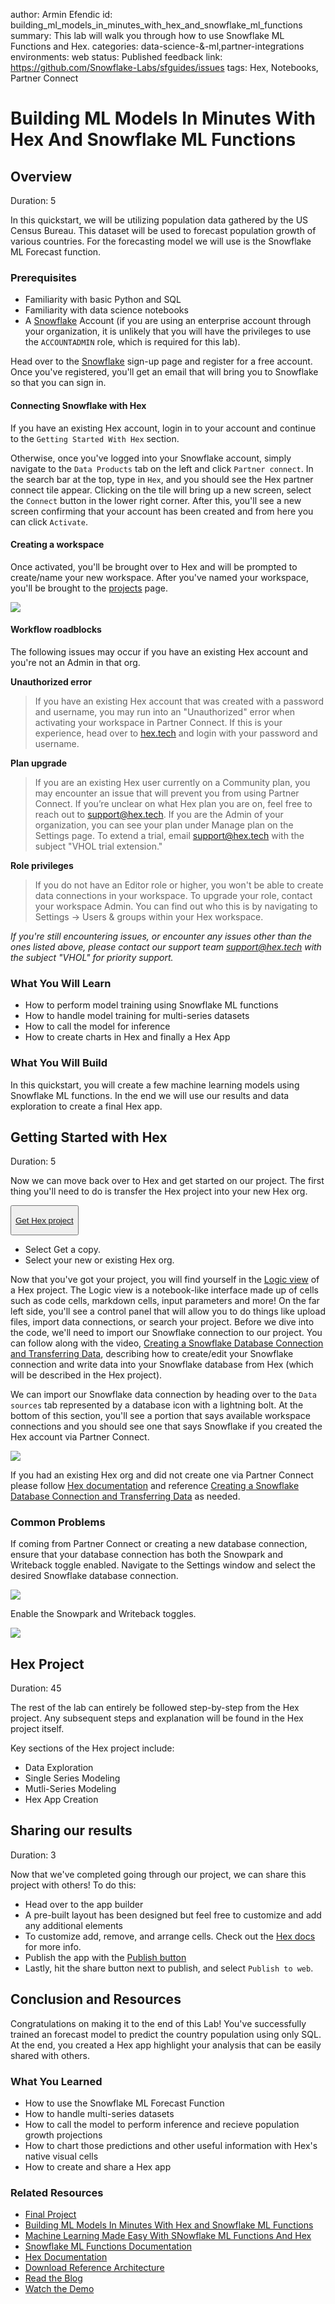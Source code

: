 author: Armin Efendic
id: building_ml_models_in_minutes_with_hex_and_snowflake_ml_functions
summary: This lab will walk you through how to use Snowflake ML Functions and Hex.
categories: data-science-&-ml,partner-integrations
environments: web
status: Published
feedback link: https://github.com/Snowflake-Labs/sfguides/issues
tags: Hex, Notebooks, Partner Connect

# Building ML Models In Minutes With Hex And Snowflake ML Functions

<!-- ------------------------ -->
## Overview 
Duration: 5

In this quickstart, we will be utilizing population data gathered by the US Census Bureau. This dataset will be used to forecast population growth of various countries. For the forecasting model we will use is the Snowflake ML Forecast function. 

### Prerequisites
- Familiarity with basic Python and SQL 
- Familiarity with data science notebooks
- A [Snowflake](https://signup.snowflake.com/?utm_cta=quickstarts_) Account (if you are using an enterprise account through your organization, it is unlikely that you will have the privileges to use the `ACCOUNTADMIN` role, which is required for this lab).


Head over to the [Snowflake](https://signup.snowflake.com/?utm_cta=quickstarts_) sign-up page and register for a free account. Once you've registered, you'll get an email that will bring you to Snowflake so that you can sign in.

#### Connecting Snowflake with Hex
If you have an existing Hex account, login in to your account and continue to the `Getting Started With Hex` section. 

Otherwise, once you've logged into your Snowflake account, simply navigate to the `Data Products` tab on the left and click `Partner connect`. In the search bar at the top, type in `Hex`, and you should see the Hex partner connect tile appear. Clicking on the tile will bring up a new screen, select the `Connect` button in the lower right corner. After this, you'll see a new screen confirming that your account has been created and from here you can click `Activate`.

#### Creating a workspace
Once activated, you'll be brought over to Hex and will be prompted to create/name your new workspace. After you've named your workspace, you'll be brought to the [projects](https://learn.hex.tech/docs/getting-started/intro-to-projects#projects-home) page.

![](assets/hex_sign_up.png)

#### Workflow roadblocks
The following issues may occur if you have an existing Hex account and you're not an Admin in that org.

**Unauthorized error**
> If you have an existing Hex account that was created with a password and username, you may run into an "Unauthorized" error when activating your workspace in Partner Connect. If this is your experience, head over to [hex.tech](https://hex.tech) and login with your password and username. 

**Plan upgrade**
> If you are an existing Hex user currently on a Community plan, you may encounter an issue that will prevent you from using Partner Connect. If you’re unclear on what Hex plan you are on, feel free to reach out to [support@hex.tech](mailto:support@hex.tech). If you are the Admin of your organization, you can see your plan under Manage plan on the Settings page. To extend a trial, email [support@hex.tech](mailto:support@hex.tech) with the subject "VHOL trial extension."

**Role privileges**
> If you do not have an Editor role or higher, you won't be able to create data connections in your workspace. To upgrade your role, contact your workspace Admin. You can find out who this is by navigating to Settings -> Users & groups within your Hex workspace.

*If you're still encountering issues, or encounter any issues other than the ones listed above, please contact our support team [support@hex.tech](mailto:support@hex.tech) with the subject "VHOL" for priority support.*


<!-- ------------------------ -->

### What You Will Learn
* How to perform model training using Snowflake ML functions
* How to handle model training for multi-series datasets
* How to call the model for inference
* How to create charts in Hex and finally a Hex App

### What You Will Build
In this quickstart, you will create a few machine learning models using Snowflake ML functions. In the end we will use our results and data exploration to create a final Hex app.
<!-- ------------------------ -->

## Getting Started with Hex
Duration: 5

Now we can move back over to Hex and get started on our project. The first thing you'll need to do is transfer the Hex project into your new Hex org.

<button>


[Get Hex project](https://app.hex.tech/hex-public/hex/dbac0486-1d27-4a10-9db8-7eb73a7ce4e4/draft/logic?utm_source=quickstart)


</button>


- Select Get a copy.
- Select your new or existing Hex org. 

Now that you've got your project, you will find yourself in the [Logic view](https://learn.hex.tech/docs/develop-logic/logic-view-overview) of a Hex project. The Logic view is a notebook-like interface made up of cells such as code cells, markdown cells, input parameters and more! On the far left side, you'll see a control panel that will allow you to do things like upload files, import data connections, or search your project. Before we dive into the code, we'll need to import our Snowflake connection to our project. You can follow along with the video, [Creating a Snowflake Database Connection and Transferring Data](https://www.loom.com/share/d949de0c7c6e49f3b286af07d70cd96b?sid=99eeb02b-8b64-4c64-93c4-910110358c2b), describing how to create/edit your Snowflake connection and write data into your Snowflake database from Hex (which will be described in the Hex project).

We can import our Snowflake data connection by heading over to the `Data sources` tab represented by a database icon with a lightning bolt. At the bottom of this section, you'll see a portion that says available workspace connections and you should see one that says Snowflake if you created the Hex account via Partner Connect.

![](assets/import_connection.png)

If you had an existing Hex org and did not create one via Partner Connect please follow [Hex documentation](https://learn.hex.tech/docs/connect-to-data/data-connections/data-connections-introduction) and reference [Creating a Snowflake Database Connection and Transferring Data](https://www.loom.com/share/d949de0c7c6e49f3b286af07d70cd96b?sid=99eeb02b-8b64-4c64-93c4-910110358c2b) as needed.

### Common Problems
If coming from Partner Connect or creating a new database connection, ensure that your database connection has both the Snowpark and Writeback toggle enabled. Navigate to the Settings window and select the desired Snowflake database connection. 

![](assets/edit_connection.png)

Enable the Snowpark and Writeback toggles.

![](assets/connection_toggles.png)

## Hex Project
Duration: 45

The rest of the lab can entirely be followed step-by-step from the Hex project. Any subsequent steps and explanation will be found in the Hex project itself.

Key sections of the Hex project include:
- Data Exploration
- Single Series Modeling
- Mutli-Series Modeling
- Hex App Creation

## Sharing our results
Duration: 3

Now that we've completed going through our project, we can share this project with others! To do this:
- Head over to the app builder
- A pre-built layout has been designed but feel free to customize and add any additional elements
- To customize add, remove, and arrange cells. Check out the [Hex docs](https://learn.hex.tech/docs/build-apps/app-builder) for more info.
- Publish the app with the [Publish button](https://learn.hex.tech/docs/share-insights/apps/publish-and-share-apps)
- Lastly, hit the share button next to publish, and select `Publish to web`.

## Conclusion and Resources
Congratulations on making it to the end of this Lab! You've successfully trained an forecast model to predict the country population using only SQL. At the end, you created a Hex app highlight your analysis that can be easily shared with others.

### What You Learned
* How to use the Snowflake ML Forecast Function
* How to handle multi-series datasets
* How to call the model to perform inference and recieve population growth projections
* How to chart those predictions and other useful information with Hex's native visual cells
* How to create and share a Hex app

### Related Resources
* [Final Project](https://app.hex.tech/hex-public/hex/dbac0486-1d27-4a10-9db8-7eb73a7ce4e4/draft/logic?utm_source=quickstart)
* [Building ML Models In Minutes With Hex and Snowflake ML Functions](https://medium.com/snowflake/building-ml-models-in-minutes-with-hex-and-snowflake-cortex-434e94486365)
* [Machine Learning Made Easy With SNowflake ML Functions And Hex](https://www.youtube.com/watch?v=Sj64VEyfwww)
* [Snowflake ML Functions Documentation](https://docs.snowflake.com/en/guides-overview-ml-functions)
* [Hex Documentation](https://learn.hex.tech/)
* [Download Reference Architecture](https://www.snowflake.com/content/dam/snowflake-site/developers/2024/05/Cortex-ML-Archtecture.pdf)
* [Read the Blog](https://medium.com/snowflake/building-ml-models-in-minutes-with-hex-and-snowflake-cortex-434e94486365)
* [Watch the Demo](https://youtu.be/Sj64VEyfwww?list=TLGG6uV5wGgnKuIxOTA5MjAyNQ)
